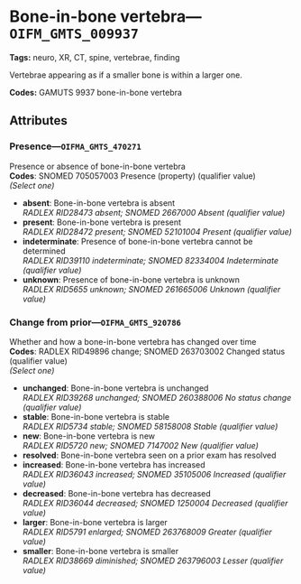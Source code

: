 # Bone-in-bone vertebra—`OIFM_GMTS_009937`

**Tags:** neuro, XR, CT, spine, vertebrae, finding

Vertebrae appearing as if a smaller bone is within a larger one.

**Codes:** GAMUTS 9937 bone-in-bone vertebra

## Attributes

### Presence—`OIFMA_GMTS_470271`

Presence or absence of bone-in-bone vertebra  
**Codes**: SNOMED 705057003 Presence (property) (qualifier value)  
*(Select one)*

- **absent**: Bone-in-bone vertebra is absent  
_RADLEX RID28473 absent; SNOMED 2667000 Absent (qualifier value)_
- **present**: Bone-in-bone vertebra is present  
_RADLEX RID28472 present; SNOMED 52101004 Present (qualifier value)_
- **indeterminate**: Presence of bone-in-bone vertebra cannot be determined  
_RADLEX RID39110 indeterminate; SNOMED 82334004 Indeterminate (qualifier value)_
- **unknown**: Presence of bone-in-bone vertebra is unknown  
_RADLEX RID5655 unknown; SNOMED 261665006 Unknown (qualifier value)_

### Change from prior—`OIFMA_GMTS_920786`

Whether and how a bone-in-bone vertebra has changed over time  
**Codes**: RADLEX RID49896 change; SNOMED 263703002 Changed status (qualifier value)  
*(Select one)*

- **unchanged**: Bone-in-bone vertebra is unchanged  
_RADLEX RID39268 unchanged; SNOMED 260388006 No status change (qualifier value)_
- **stable**: Bone-in-bone vertebra is stable  
_RADLEX RID5734 stable; SNOMED 58158008 Stable (qualifier value)_
- **new**: Bone-in-bone vertebra is new  
_RADLEX RID5720 new; SNOMED 7147002 New (qualifier value)_
- **resolved**: Bone-in-bone vertebra seen on a prior exam has resolved  
- **increased**: Bone-in-bone vertebra has increased  
_RADLEX RID36043 increased; SNOMED 35105006 Increased (qualifier value)_
- **decreased**: Bone-in-bone vertebra has decreased  
_RADLEX RID36044 decreased; SNOMED 1250004 Decreased (qualifier value)_
- **larger**: Bone-in-bone vertebra is larger  
_RADLEX RID5791 enlarged; SNOMED 263768009 Greater (qualifier value)_
- **smaller**: Bone-in-bone vertebra is smaller  
_RADLEX RID38669 diminished; SNOMED 263796003 Lesser (qualifier value)_